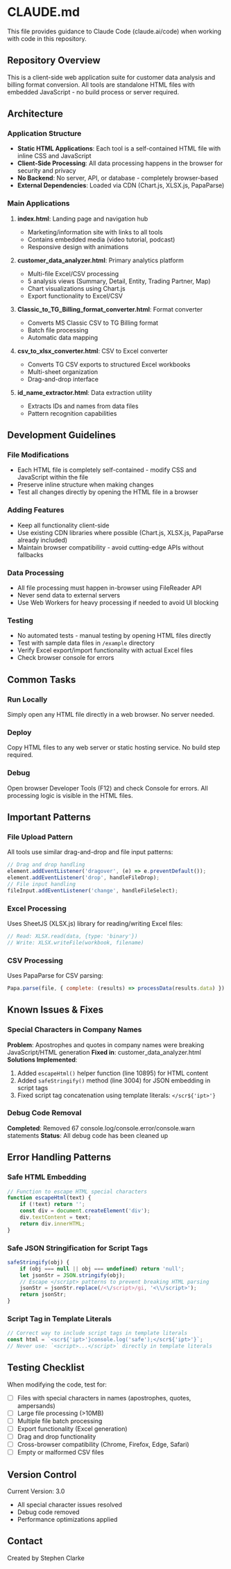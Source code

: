 # CLAUDE.md

This file provides guidance to Claude Code (claude.ai/code) when working with code in this repository.

## Repository Overview

This is a client-side web application suite for customer data analysis and billing format conversion. All tools are standalone HTML files with embedded JavaScript - no build process or server required.

## Architecture

### Application Structure
- **Static HTML Applications**: Each tool is a self-contained HTML file with inline CSS and JavaScript
- **Client-Side Processing**: All data processing happens in the browser for security and privacy
- **No Backend**: No server, API, or database - completely browser-based
- **External Dependencies**: Loaded via CDN (Chart.js, XLSX.js, PapaParse)

### Main Applications

1. **index.html**: Landing page and navigation hub
   - Marketing/information site with links to all tools
   - Contains embedded media (video tutorial, podcast)
   - Responsive design with animations

2. **customer_data_analyzer.html**: Primary analytics platform
   - Multi-file Excel/CSV processing
   - 5 analysis views (Summary, Detail, Entity, Trading Partner, Map)
   - Chart visualizations using Chart.js
   - Export functionality to Excel/CSV

3. **Classic_to_TG_Billing_format_converter.html**: Format converter
   - Converts MS Classic CSV to TG Billing format
   - Batch file processing
   - Automatic data mapping

4. **csv_to_xlsx_converter.html**: CSV to Excel converter
   - Converts TG CSV exports to structured Excel workbooks
   - Multi-sheet organization
   - Drag-and-drop interface

5. **id_name_extractor.html**: Data extraction utility
   - Extracts IDs and names from data files
   - Pattern recognition capabilities

## Development Guidelines

### File Modifications
- Each HTML file is completely self-contained - modify CSS and JavaScript within the file
- Preserve inline structure when making changes
- Test all changes directly by opening the HTML file in a browser

### Adding Features
- Keep all functionality client-side
- Use existing CDN libraries where possible (Chart.js, XLSX.js, PapaParse already included)
- Maintain browser compatibility - avoid cutting-edge APIs without fallbacks

### Data Processing
- All file processing must happen in-browser using FileReader API
- Never send data to external servers
- Use Web Workers for heavy processing if needed to avoid UI blocking

### Testing
- No automated tests - manual testing by opening HTML files directly
- Test with sample data files in `/example` directory
- Verify Excel export/import functionality with actual Excel files
- Check browser console for errors

## Common Tasks

### Run Locally
Simply open any HTML file directly in a web browser. No server needed.

### Deploy
Copy HTML files to any web server or static hosting service. No build step required.

### Debug
Open browser Developer Tools (F12) and check Console for errors. All processing logic is visible in the HTML files.

## Important Patterns

### File Upload Pattern
All tools use similar drag-and-drop and file input patterns:
```javascript
// Drag and drop handling
element.addEventListener('dragover', (e) => e.preventDefault());
element.addEventListener('drop', handleFileDrop);
// File input handling  
fileInput.addEventListener('change', handleFileSelect);
```

### Excel Processing
Uses SheetJS (XLSX.js) library for reading/writing Excel files:
```javascript
// Read: XLSX.read(data, {type: 'binary'})
// Write: XLSX.writeFile(workbook, filename)
```

### CSV Processing
Uses PapaParse for CSV parsing:
```javascript
Papa.parse(file, { complete: (results) => processData(results.data) })
```

## Known Issues & Fixes

### Special Characters in Company Names
**Problem**: Apostrophes and quotes in company names were breaking JavaScript/HTML generation
**Fixed in**: customer_data_analyzer.html
**Solutions Implemented**:
1. Added `escapeHtml()` helper function (line 10895) for HTML content
2. Added `safeStringify()` method (line 3004) for JSON embedding in script tags
3. Fixed script tag concatenation using template literals: `</scr${'ipt>'}`

### Debug Code Removal
**Completed**: Removed 67 console.log/console.error/console.warn statements
**Status**: All debug code has been cleaned up

## Error Handling Patterns

### Safe HTML Embedding
```javascript
// Function to escape HTML special characters
function escapeHtml(text) {
    if (!text) return '';
    const div = document.createElement('div');
    div.textContent = text;
    return div.innerHTML;
}
```

### Safe JSON Stringification for Script Tags
```javascript
safeStringify(obj) {
    if (obj === null || obj === undefined) return 'null';
    let jsonStr = JSON.stringify(obj);
    // Escape </script> patterns to prevent breaking HTML parsing
    jsonStr = jsonStr.replace(/<\/script>/gi, '<\\/script>');
    return jsonStr;
}
```

### Script Tag in Template Literals
```javascript
// Correct way to include script tags in template literals
const html = `<scr${'ipt>'}console.log('safe');</scr${'ipt>'}`;
// Never use: `<script>...</script>` directly in template literals
```

## Testing Checklist

When modifying the code, test for:
- [ ] Files with special characters in names (apostrophes, quotes, ampersands)
- [ ] Large file processing (>10MB)
- [ ] Multiple file batch processing
- [ ] Export functionality (Excel generation)
- [ ] Drag and drop functionality
- [ ] Cross-browser compatibility (Chrome, Firefox, Edge, Safari)
- [ ] Empty or malformed CSV files

## Version Control

Current Version: 3.0
- All special character issues resolved
- Debug code removed
- Performance optimizations applied

## Contact

Created by Stephen Clarke
